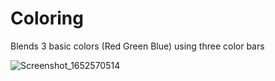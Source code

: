 # Coloring

Blends 3 basic colors (Red Green Blue) using three color bars

![Screenshot_1652570514](https://user-images.githubusercontent.com/16334260/168451106-4b85bb42-32bb-4f1c-9e36-8adc5a4140d0.png)

